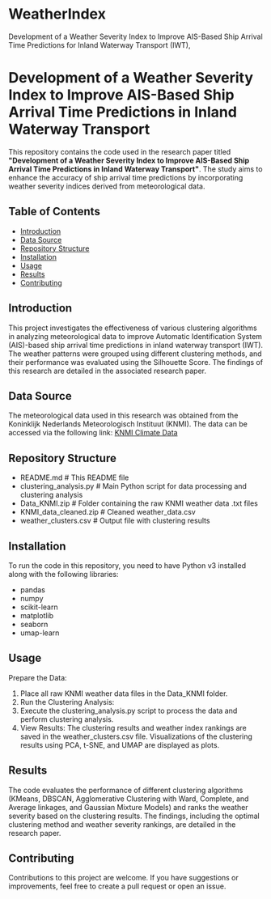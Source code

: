 # WeatherIndex
Development of a Weather Severity Index to Improve AIS-Based Ship Arrival Time Predictions for Inland Waterway Transport (IWT),

# Development of a Weather Severity Index to Improve AIS-Based Ship Arrival Time Predictions in Inland Waterway Transport
This repository contains the code used in the research paper titled **"Development of a Weather Severity Index to Improve AIS-Based Ship Arrival Time Predictions in Inland Waterway Transport"**. The study aims to enhance the accuracy of ship arrival time predictions by incorporating weather severity indices derived from meteorological data.

## Table of Contents
- [Introduction](#introduction)
- [Data Source](#data-source)
- [Repository Structure](#repository-structure)
- [Installation](#installation)
- [Usage](#usage)
- [Results](#results)
- [Contributing](#contributing)

## Introduction
This project investigates the effectiveness of various clustering algorithms in analyzing meteorological data to improve Automatic Identification System (AIS)-based ship arrival time predictions in inland waterway transport (IWT). The weather patterns were grouped using different clustering methods, and their performance was evaluated using the Silhouette Score. The findings of this research are detailed in the associated research paper.

## Data Source
The meteorological data used in this research was obtained from the Koninklijk Nederlands Meteorologisch Instituut (KNMI). The data can be accessed via the following link:
[KNMI Climate Data](https://www.knmi.nl/nederland-nu/klimatologie/daggegevens)

## Repository Structure
- README.md # This README file
- clustering_analysis.py # Main Python script for data processing and clustering analysis
- Data_KNMI.zip # Folder containing the raw KNMI weather data .txt files
- KNMI_data_cleaned.zip # Cleaned weather_data.csv
- weather_clusters.csv # Output file with clustering results

## Installation
To run the code in this repository, you need to have Python v3 installed along with the following libraries:
- pandas
- numpy
- scikit-learn
- matplotlib
- seaborn
- umap-learn

## Usage
Prepare the Data:
1. Place all raw KNMI weather data files in the Data_KNMI folder.
2. Run the Clustering Analysis:
3. Execute the clustering_analysis.py script to process the data and perform clustering analysis.
4. View Results: The clustering results and weather index rankings are saved in the weather_clusters.csv file. Visualizations of the clustering results using PCA, t-SNE, and UMAP are displayed as plots.

## Results
The code evaluates the performance of different clustering algorithms (KMeans, DBSCAN, Agglomerative Clustering with Ward, Complete, and Average linkages, and Gaussian Mixture Models) and ranks the weather severity based on the clustering results. The findings, including the optimal clustering method and weather severity rankings, are detailed in the research paper.

## Contributing
Contributions to this project are welcome. If you have suggestions or improvements, feel free to create a pull request or open an issue.
